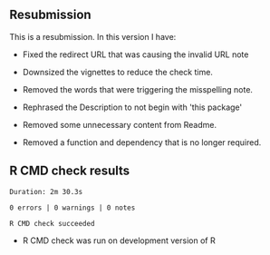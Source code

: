 ## Resubmission

This is a resubmission. In this version I have:

* Fixed the redirect URL that was causing the invalid URL note

* Downsized the vignettes to reduce the check time.

* Removed the words that were triggering the misspelling note.

* Rephrased the Description to not begin with 'this package'

* Removed some unnecessary content from Readme.

* Removed a function and dependency that is no longer required.
  
## R CMD check results

    Duration: 2m 30.3s

    0 errors | 0 warnings | 0 notes
    
    R CMD check succeeded
    
* R CMD check was run on development version of R
